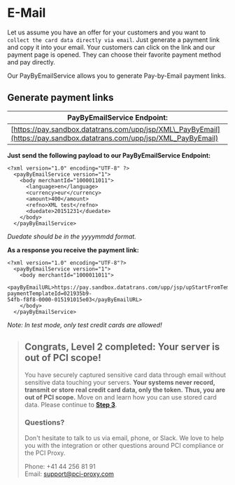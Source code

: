 # E-Mail

Let us assume you have an offer for your customers and you want to `collect the card data directly via email`. Just generate a payment link and copy it into your email. Your customers can click on the link and our payment page is opened. They can choose their favorite payment method and pay directly.

Our PayByEmailService allows you to generate Pay-by-Email payment links.

## Generate payment links

| **PayByEmailService Endpoint:** |
| --- |
| [https://pay.sandbox.datatrans.com/upp/jsp/XML\_PayByEmail](https://pay.sandbox.datatrans.com/upp/jsp/XML_PayByEmail) |

**Just send the following payload to our PayByEmailService Endpoint:**

```markup
<?xml version="1.0" encoding="UTF-8" ?>
  <payByEmailService version="1">
    <body merchantId="1000011011">
      <language>en</language>
      <currency>eur</currency>
      <amount>400</amount>
      <refno>XML test</refno>
      <duedate>20151231</duedate>
    </body>
  </payByEmailService>
```

_Duedate should be in the yyyymmdd format._

**As a response you receive the payment link:**

```markup
<?xml version="1.0" encoding="UTF-8"?>
  <payByEmailService version="1">
    <body merchantId="1000011011">
      <payByEmailURL>https://pay.sandbox.datatrans.com/upp/jsp/upStartFromTemplate?paymentTemplateId=021935b9-
54fb-f8f8-0000-015191015e03</payByEmailURL>
    </body>
  </payByEmailService>
```

_Note: In test mode, only test credit cards are allowed!_

> ## Congrats, Level 2 completed: Your server is out of PCI scope!
>
> You have securely captured sensitive card data through email without sensitive data touching your servers. **Your systems never record, transmit or store real credit card data, only the token.** **Thus, you are out of PCI scope.** Move on and learn how you can use stored card data. Please continue to [**Step 3**](../use-stored-cards/).
>
> ### Questions?
>
> Don't hesitate to talk to us via email, phone, or Slack. We love to help you with the integration or other questions around PCI compliance or the PCI Proxy.
>
> Phone: +41 44 256 81 91  
> Email: [support@pci-proxy.com](mailto:support@pci-proxy.com)

